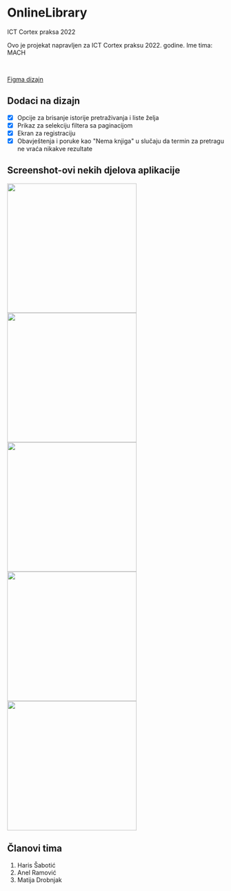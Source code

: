 # OnlineLibrary
ICT Cortex praksa 2022

Ovo je projekat napravljen za ICT Cortex praksu 2022. godine.
Ime tima: MACH

<br>

[Figma dizajn](https://www.figma.com/file/Ms97j5ZW9nCHrKhqVGDyX0/Online-Biblioteka?node-id=0%3A1)
## Dodaci na dizajn
- [x] Opcije za brisanje istorije pretraživanja i liste želja
- [x] Prikaz za selekciju filtera sa paginacijom
- [x] Ekran za registraciju
- [x] Obavještenja i poruke kao "Nema knjiga" u slučaju da termin za pretragu ne vraća nikakve rezultate

## Screenshot-ovi nekih djelova aplikacije
<img src="https://user-images.githubusercontent.com/105787770/193951731-e2349f65-272c-4a5c-b4c7-33f4a31e5a05.png" width="300">
<img src="https://user-images.githubusercontent.com/105787770/193951735-210b978b-a305-45ef-babc-92c86742d223.png" width="300">
<img src="https://user-images.githubusercontent.com/105787770/193951737-47387a12-ec5d-4ed3-978e-cf410453ab5d.png" width="300">
<img src="https://user-images.githubusercontent.com/105787770/193951739-733e3d3e-efd6-46f8-898b-c3f3c1788ec3.png" width="300">
<img src="https://user-images.githubusercontent.com/105787770/193952946-4bc4c8ce-6f3f-4014-86f4-6d39fcc55a3e.jpg" width="300">

## Članovi tima
1. Haris Šabotić
2. Anel Ramović
3. Matija Drobnjak

